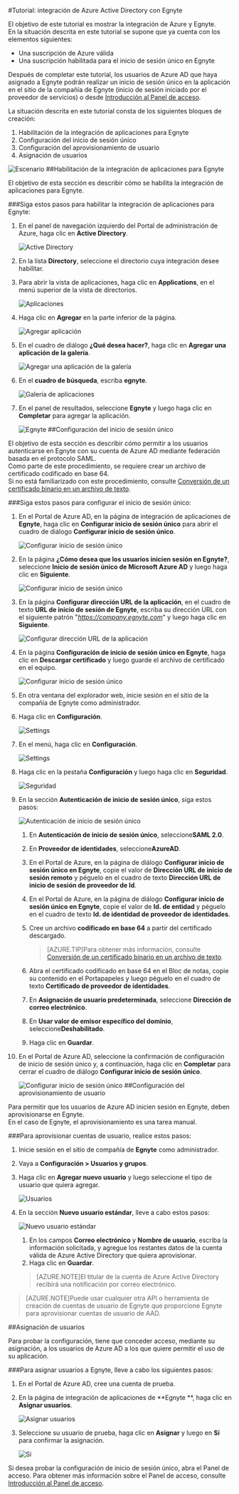 <properties 
    pageTitle="Tutorial: integración de Azure Active Directory con Egnyte | Microsoft Azure" 
    description="Aprenda a usar Egnyte con Azure Active Directory para habilitar el inicio de sesión único, el aprovisionamiento automático, etc." 
    services="active-directory" 
    authors="jeevansd"  
    documentationCenter="na" 
    manager="stevenpo"/>
<tags 
    ms.service="active-directory" 
    ms.devlang="na" 
    ms.topic="article" 
    ms.tgt_pltfrm="na" 
    ms.workload="identity" 
    ms.date="01/14/2016" 
    ms.author="jeedes" />

#Tutorial: integración de Azure Active Directory con Egnyte
  
El objetivo de este tutorial es mostrar la integración de Azure y Egnyte.  
En la situación descrita en este tutorial se supone que ya cuenta con los elementos siguientes:

-   Una suscripción de Azure válida
-   Una suscripción habilitada para el inicio de sesión único en Egnyte
  
Después de completar este tutorial, los usuarios de Azure AD que haya asignado a Egnyte podrán realizar un inicio de sesión único en la aplicación en el sitio de la compañía de Egnyte (inicio de sesión iniciado por el proveedor de servicios) o desde [Introducción al Panel de acceso](active-directory-saas-access-panel-introduction.md).
  
La situación descrita en este tutorial consta de los siguientes bloques de creación:

1.  Habilitación de la integración de aplicaciones para Egnyte
2.  Configuración del inicio de sesión único
3.  Configuración del aprovisionamiento de usuario
4.  Asignación de usuarios

![Escenario](./media/active-directory-saas-egnyte-tutorial/IC787812.png "Escenario")
##Habilitación de la integración de aplicaciones para Egnyte
  
El objetivo de esta sección es describir cómo se habilita la integración de aplicaciones para Egnyte.

###Siga estos pasos para habilitar la integración de aplicaciones para Egnyte:

1.  En el panel de navegación izquierdo del Portal de administración de Azure, haga clic en **Active Directory**.

    ![Active Directory](./media/active-directory-saas-egnyte-tutorial/IC700993.png "Active Directory")

2.  En la lista **Directory**, seleccione el directorio cuya integración desee habilitar.

3.  Para abrir la vista de aplicaciones, haga clic en **Applications**, en el menú superior de la vista de directorios.

    ![Aplicaciones](./media/active-directory-saas-egnyte-tutorial/IC700994.png "Aplicaciones")

4.  Haga clic en **Agregar** en la parte inferior de la página.

    ![Agregar aplicación](./media/active-directory-saas-egnyte-tutorial/IC749321.png "Agregar aplicación")

5.  En el cuadro de diálogo **¿Qué desea hacer?**, haga clic en **Agregar una aplicación de la galería**.

    ![Agregar una aplicación de la galería](./media/active-directory-saas-egnyte-tutorial/IC749322.png "Agregar una aplicación de la galería")

6.  En el **cuadro de búsqueda**, escriba **egnyte**.

    ![Galería de aplicaciones](./media/active-directory-saas-egnyte-tutorial/IC787813.png "Galería de aplicaciones")

7.  En el panel de resultados, seleccione **Egnyte** y luego haga clic en **Completar** para agregar la aplicación.

    ![Egnyte](./media/active-directory-saas-egnyte-tutorial/IC787814.png "Egnyte")
##Configuración del inicio de sesión único
  
El objetivo de esta sección es describir cómo permitir a los usuarios autenticarse en Egnyte con su cuenta de Azure AD mediante federación basada en el protocolo SAML.  
Como parte de este procedimiento, se requiere crear un archivo de certificado codificado en base 64.  
Si no está familiarizado con este procedimiento, consulte [Conversión de un certificado binario en un archivo de texto](http://youtu.be/PlgrzUZ-Y1o).

###Siga estos pasos para configurar el inicio de sesión único:

1.  En el Portal de Azure AD, en la página de integración de aplicaciones de **Egnyte**, haga clic en **Configurar inicio de sesión único** para abrir el cuadro de diálogo **Configurar inicio de sesión único**.

    ![Configurar inicio de sesión único](./media/active-directory-saas-egnyte-tutorial/IC787815.png "Configurar inicio de sesión único")

2.  En la página **¿Cómo desea que los usuarios inicien sesión en Egnyte?**, seleccione **Inicio de sesión único de Microsoft Azure AD** y luego haga clic en **Siguiente**.

    ![Configurar inicio de sesión único](./media/active-directory-saas-egnyte-tutorial/IC787816.png "Configurar inicio de sesión único")

3.  En la página **Configurar dirección URL de la aplicación**, en el cuadro de texto **URL de inicio de sesión de Egnyte**, escriba su dirección URL con el siguiente patrón "*https://company.egnyte.com*" y luego haga clic en **Siguiente**.

    ![Configurar dirección URL de la aplicación](./media/active-directory-saas-egnyte-tutorial/IC787817.png "Configurar dirección URL de la aplicación")

4.  En la página **Configuración de inicio de sesión único en Egnyte**, haga clic en **Descargar certificado** y luego guarde el archivo de certificado en el equipo.

    ![Configurar inicio de sesión único](./media/active-directory-saas-egnyte-tutorial/IC787818.png "Configurar inicio de sesión único")

5.  En otra ventana del explorador web, inicie sesión en el sitio de la compañía de Egnyte como administrador.

6.  Haga clic en **Configuración**.

    ![Settings](./media/active-directory-saas-egnyte-tutorial/IC787819.png "Settings")

7.  En el menú, haga clic en **Configuración**.

    ![Settings](./media/active-directory-saas-egnyte-tutorial/IC787820.png "Settings")

8.  Haga clic en la pestaña **Configuración** y luego haga clic en **Seguridad**.

    ![Seguridad](./media/active-directory-saas-egnyte-tutorial/IC787821.png "Seguridad")

9.  En la sección **Autenticación de inicio de sesión único**, siga estos pasos:

    ![Autenticación de inicio de sesión único](./media/active-directory-saas-egnyte-tutorial/IC787822.png "Autenticación de inicio de sesión único")

    1.  En **Autenticación de inicio de sesión único**, seleccione**SAML 2.0**.
    2.  En **Proveedor de identidades**, seleccione**AzureAD**.
    3.  En el Portal de Azure, en la página de diálogo **Configurar inicio de sesión único en Egnyte**, copie el valor de **Dirección URL de inicio de sesión remoto** y péguelo en el cuadro de texto **Dirección URL de inicio de sesión de proveedor de Id**.
    4.  En el Portal de Azure, en la página de diálogo **Configurar inicio de sesión único en Egnyte**, copie el valor de **Id. de entidad** y péguelo en el cuadro de texto **Id. de identidad de proveedor de identidades**.
    5.  Cree un archivo **codificado en base 64** a partir del certificado descargado.  

        >[AZURE.TIP]Para obtener más información, consulte [Conversión de un certificado binario en un archivo de texto](http://youtu.be/PlgrzUZ-Y1o).

    6.  Abra el certificado codificado en base 64 en el Bloc de notas, copie su contenido en el Portapapeles y luego péguelo en el cuadro de texto **Certificado de proveedor de identidades**.
    7.  En **Asignación de usuario predeterminada**, seleccione **Dirección de correo electrónico**.
    8.  En **Usar valor de emisor específico del dominio**, seleccione**Deshabilitado**.
    9.  Haga clic en **Guardar**.

10. En el Portal de Azure AD, seleccione la confirmación de configuración de inicio de sesión único y, a continuación, haga clic en **Completar** para cerrar el cuadro de diálogo **Configurar inicio de sesión único**.

    ![Configurar inicio de sesión único](./media/active-directory-saas-egnyte-tutorial/IC787823.png "Configurar inicio de sesión único")
##Configuración del aprovisionamiento de usuario
  
Para permitir que los usuarios de Azure AD inicien sesión en Egnyte, deben aprovisionarse en Egnyte.  
En el caso de Egnyte, el aprovisionamiento es una tarea manual.

###Para aprovisionar cuentas de usuario, realice estos pasos:

1.  Inicie sesión en el sitio de compañía de **Egnyte** como administrador.

2.  Vaya a **Configuración > Usuarios y grupos**.

3.  Haga clic en **Agregar nuevo usuario** y luego seleccione el tipo de usuario que quiera agregar.

    ![Usuarios](./media/active-directory-saas-egnyte-tutorial/IC787824.png "Usuarios")

4.  En la sección **Nuevo usuario estándar**, lleve a cabo estos pasos:

    ![Nuevo usuario estándar](./media/active-directory-saas-egnyte-tutorial/IC787825.png "Nuevo usuario estándar")

    1.  En los campos **Correo electrónico** y **Nombre de usuario**, escriba la información solicitada, y agregue los restantes datos de la cuenta válida de Azure Active Directory que quiera aprovisionar.
    2.  Haga clic en **Guardar**.

    >[AZURE.NOTE]El titular de la cuenta de Azure Active Directory recibirá una notificación por correo electrónico.

>[AZURE.NOTE]Puede usar cualquier otra API o herramienta de creación de cuentas de usuario de Egnyte que proporcione Egnyte para aprovisionar cuentas de usuario de AAD.

##Asignación de usuarios
  
Para probar la configuración, tiene que conceder acceso, mediante su asignación, a los usuarios de Azure AD a los que quiere permitir el uso de su aplicación.

###Para asignar usuarios a Egnyte, lleve a cabo los siguientes pasos:

1.  En el Portal de Azure AD, cree una cuenta de prueba.

2.  En la página de integración de aplicaciones de **Egnyte **, haga clic en **Asignar usuarios**.

    ![Asignar usuarios](./media/active-directory-saas-egnyte-tutorial/IC787826.png "Asignar usuarios")

3.  Seleccione su usuario de prueba, haga clic en **Asignar** y luego en **Sí** para confirmar la asignación.

    ![Sí](./media/active-directory-saas-egnyte-tutorial/IC767830.png "Sí")
  
Si desea probar la configuración de inicio de sesión único, abra el Panel de acceso. Para obtener más información sobre el Panel de acceso, consulte [Introducción al Panel de acceso](active-directory-saas-access-panel-introduction.md).

<!---HONumber=AcomDC_0121_2016-->
